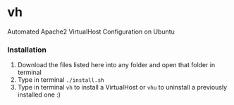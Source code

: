 # vh
Automated Apache2 VirtualHost Configuration on Ubuntu

### Installation
1. Download the files listed here into any folder and open that folder in terminal
2. Type in terminal `./install.sh `
3. Type in terminal `vh` to install a VirtualHost or `vhu` to uninstall a previously installed one :)
